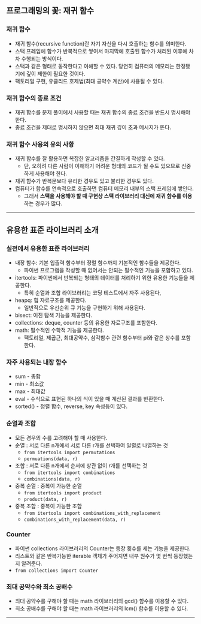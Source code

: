## 프로그래밍의 꽃: 재귀 함수

### 재귀 함수
- 재귀 함수(recursive function)란 자기 자신을 다시 호출하는 함수를 의미한다.
- 스택 프레임에 함수가 반복적으로 쌓여서 마지막에 호출된 함수가 처리된 이후에 차차 수행되는 방식이다.
- 스택과 같은 형태로 동작한다고 이해할 수 있다. 당연히 컴퓨터의 메모리는 한정됐기에 깊이 제한이 필요한 것이다.
- 팩토리얼 구현, 유클리드 호제법(최대 공약수 계산)에 사용될 수 있다.

### 재귀 함수의 종료 조건
- 재귀 함수를 문제 풀이에서 사용할 때는 재귀 함수의 종료 조건을 반드시 명시해야한다.
- 종료 조건을 제대로 명시하지 않으면 최대 재귀 깊이 초과 메시지가 뜬다.

### 재귀 함수 사용의 유의 사항
- 재귀 함수를 잘 활용하면 복잡한 알고리즘을 간결하게 작성할 수 있다.
    - 단, 오히려 다른 사람이 이해하기 어려운 형태의 코드가 될 수도 있으므로 신중하게 사용해야 한다.
- 재귀 함수가 반복문보다 유리한 경우도 있고 불리한 경우도 있다.
- 컴퓨터가 함수를 연속적으로 호출하면 컴퓨터 메모리 내부의 스택 프레임에 쌓인다.
    - 그래서 **스택을 사용해야 할 때 구현상 스택 라이브러리 대신에 재귀 함수를 이용**하는 경우가 많다.

---

## 유용한 표준 라이브러리 소개

### 실전에서 유용한 표준 라이브러리
- 내장 함수: 기본 입출력 함수부터 정렬 함수까지 기본적인 함수들을 제공한다.
    - 파이썬 프로그램을 작성할 때 없어서는 안되는 필수적인 기능을 포함하고 있다.
- itertools: 파이썬에서 반복되는 형태의 데이터를 처리하기 위한 유용한 기능들을 제공한다.
    - 특히 순열과 조합 라이브러리는 코딩 테스트에서 자주 사용된다,
- heapq: 힙 자료구조를 제공한다.
    - 일반적으로 우선순위 큐 기능을 구현하기 위해 사용된다.
- bisect: 이진 탐색 기능을 제공한다.
- collections: deque, counter 등의 유용한 자료구조를 포함한다.
- math: 필수적인 수학적 기능을 제공한다.
  - 팩토리얼, 제곱근, 최대공약수, 삼각함수 관련 함수부터 pi와 같은 상수를 포함한다.

### 자주 사용되는 내장 함수
- sum - 총합
- min - 최소값
- max - 최대값
- eval - 수식으로 표현된 하나의 식이 있을 때 계산된 결과를 반환한다.
- sorted() - 정렬 함수, reverse, key 속성등이 있다.

### 순열과 조합
- 모든 경우의 수를 고려해야 할 때 사용한다.
- 순열 : 서로 다른 n개에서 서로 다른 r개를 선택하여 일렬로 나열하는 것
    - `from itertools import permutations`
    - `permuations(data, r)`
- 조합 : 서로 다른 n개에서 순서에 상관 없이 r개를 선택하는 것
    - `from itertools import combinations`
    - `combinations(data, r)`
- 중복 순열 : 중복이 가능한 순열
    - `from itertools import product`
    - `product(data, r)`
- 중복 조합 : 중복이 가능한 조합
    - `from itertools import combinations_with_replacement`
    - `combinations_with_replacement(data, r)`

### Counter
- 파이썬 collections 라이브러리의 Counter는 등장 횟수를 세는 기능을 제공한다.
- 리스트와 같은 반복가능한 iterable 객체가 주어지면 내부 원수가 몇 번씩 등장했는지 알려준다.
- `from collections import Counter`

### 최대 공약수와 최소 공배수
- 최대 공약수를 구해야 할 때는 math 라이브러리의 gcd() 함수를 이용할 수 있다.
- 최소 공배수를 구해야 할 때는 math 라이브러리의 lcm() 함수를 이용할 수 있다.

---